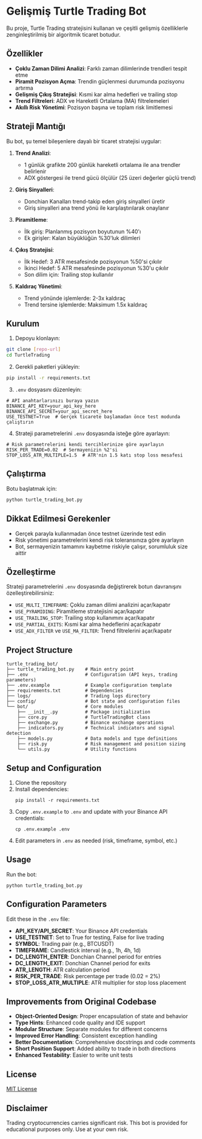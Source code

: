 # Gelişmiş Turtle Trading Bot

Bu proje, Turtle Trading stratejisini kullanan ve çeşitli gelişmiş özelliklerle zenginleştirilmiş bir algoritmik ticaret botudur.

## Özellikler

- **Çoklu Zaman Dilimi Analizi**: Farklı zaman dilimlerinde trendleri tespit etme
- **Piramit Pozisyon Açma**: Trendin güçlenmesi durumunda pozisyonu artırma
- **Gelişmiş Çıkış Stratejisi**: Kısmi kar alma hedefleri ve trailing stop
- **Trend Filtreleri**: ADX ve Hareketli Ortalama (MA) filtrelemeleri
- **Akıllı Risk Yönetimi**: Pozisyon başına ve toplam risk limitlemesi

## Strateji Mantığı

Bu bot, şu temel bileşenlere dayalı bir ticaret stratejisi uygular:

1. **Trend Analizi**:
   - 1 günlük grafikte 200 günlük hareketli ortalama ile ana trendler belirlenir
   - ADX göstergesi ile trend gücü ölçülür (25 üzeri değerler güçlü trend)

2. **Giriş Sinyalleri**:
   - Donchian Kanalları trend-takip eden giriş sinyalleri üretir
   - Giriş sinyalleri ana trend yönü ile karşılaştırılarak onaylanır

3. **Piramitleme**:
   - İlk giriş: Planlanmış pozisyon boyutunun %40'ı
   - Ek girişler: Kalan büyüklüğün %30'luk dilimleri

4. **Çıkış Stratejisi**:
   - İlk Hedef: 3 ATR mesafesinde pozisyonun %50'si çıkılır
   - İkinci Hedef: 5 ATR mesafesinde pozisyonun %30'u çıkılır
   - Son dilim için: Trailing stop kullanılır

5. **Kaldıraç Yönetimi**:
   - Trend yönünde işlemlerde: 2-3x kaldıraç
   - Trend tersine işlemlerde: Maksimum 1.5x kaldıraç

## Kurulum

1. Depoyu klonlayın:
```bash
git clone [repo-url]
cd TurtleTrading
```

2. Gerekli paketleri yükleyin:
```bash
pip install -r requirements.txt
```

3. `.env` dosyasını düzenleyin:
```
# API anahtarlarınızı buraya yazın
BINANCE_API_KEY=your_api_key_here
BINANCE_API_SECRET=your_api_secret_here
USE_TESTNET=True  # Gerçek ticarete başlamadan önce test modunda çalıştırın
```

4. Strateji parametrelerini `.env` dosyasında isteğe göre ayarlayın:
```
# Risk parametrelerini kendi tercihlerinize göre ayarlayın
RISK_PER_TRADE=0.02  # Sermayenizin %2'si
STOP_LOSS_ATR_MULTIPLE=1.5  # ATR'nin 1.5 katı stop loss mesafesi
```

## Çalıştırma

Botu başlatmak için:

```bash
python turtle_trading_bot.py
```

## Dikkat Edilmesi Gerekenler

- Gerçek parayla kullanmadan önce testnet üzerinde test edin
- Risk yönetimi parametrelerini kendi risk toleransınıza göre ayarlayın
- Bot, sermayenizin tamamını kaybetme riskiyle çalışır, sorumluluk size aittir

## Özelleştirme

Strateji parametrelerini `.env` dosyasında değiştirerek botun davranışını özelleştirebilirsiniz:

- `USE_MULTI_TIMEFRAME`: Çoklu zaman dilimi analizini açar/kapatır
- `USE_PYRAMIDING`: Piramitleme stratejisini açar/kapatır
- `USE_TRAILING_STOP`: Trailing stop kullanımını açar/kapatır
- `USE_PARTIAL_EXITS`: Kısmi kar alma hedeflerini açar/kapatır
- `USE_ADX_FILTER` ve `USE_MA_FILTER`: Trend filtrelerini açar/kapatır

## Project Structure

```
turtle_trading_bot/
├── turtle_trading_bot.py    # Main entry point
├── .env                     # Configuration (API keys, trading parameters)
├── .env.example             # Example configuration template
├── requirements.txt         # Dependencies
├── logs/                    # Trading logs directory
├── config/                  # Bot state and configuration files
└── bot/                     # Core modules
    ├── __init__.py          # Package initialization
    ├── core.py              # TurtleTradingBot class
    ├── exchange.py          # Binance exchange operations
    ├── indicators.py        # Technical indicators and signal detection
    ├── models.py            # Data models and type definitions
    ├── risk.py              # Risk management and position sizing
    └── utils.py             # Utility functions
```

## Setup and Configuration

1. Clone the repository
2. Install dependencies:
   ```
   pip install -r requirements.txt
   ```
3. Copy `.env.example` to `.env` and update with your Binance API credentials:
   ```
   cp .env.example .env
   ```
4. Edit parameters in `.env` as needed (risk, timeframe, symbol, etc.)

## Usage

Run the bot:

```
python turtle_trading_bot.py
```

## Configuration Parameters

Edit these in the `.env` file:

- **API_KEY/API_SECRET**: Your Binance API credentials
- **USE_TESTNET**: Set to True for testing, False for live trading
- **SYMBOL**: Trading pair (e.g., BTCUSDT)
- **TIMEFRAME**: Candlestick interval (e.g., 1h, 4h, 1d)
- **DC_LENGTH_ENTER**: Donchian Channel period for entries
- **DC_LENGTH_EXIT**: Donchian Channel period for exits
- **ATR_LENGTH**: ATR calculation period
- **RISK_PER_TRADE**: Risk percentage per trade (0.02 = 2%)
- **STOP_LOSS_ATR_MULTIPLE**: ATR multiplier for stop loss placement

## Improvements from Original Codebase

- **Object-Oriented Design**: Proper encapsulation of state and behavior
- **Type Hints**: Enhanced code quality and IDE support
- **Modular Structure**: Separate modules for different concerns
- **Improved Error Handling**: Consistent exception handling
- **Better Documentation**: Comprehensive docstrings and code comments
- **Short Position Support**: Added ability to trade in both directions
- **Enhanced Testability**: Easier to write unit tests

## License

[MIT License](LICENSE)

## Disclaimer

Trading cryptocurrencies carries significant risk. This bot is provided for educational purposes only. Use at your own risk.
